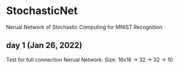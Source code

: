 # StochasticNet

Nerual Network of Stochastic Computing for MNIST Recognition

## day 1 (Jan 26, 2022)

Test for full connection Nerual Network.
Size: 16x16 -> 32 -> 32 -> 10
